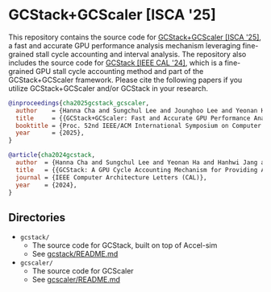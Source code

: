 # GCStack+GCScaler \[ISCA '25\]

This repository contains the source code for [GCStack+GCScaler \[ISCA '25\]](https://doi.org/10.1145/3695053.3731068), a fast and accurate GPU performance analysis mechanism leveraging fine-grained stall cycle accounting and interval analysis.
The repository also includes the source code for [GCStack \[IEEE CAL '24\]](https://doi.org/10.1109/LCA.2024.3476909), which is a fine-grained GPU stall cycle accounting method and part of the GCStack+GCScaler framework.
Please cite the following papers if you utilize GCStack+GCScaler and/or GCStack in your research.

```bibtex
@inproceedings{cha2025gcstack_gcscaler,
  author    = {Hanna Cha and Sungchul Lee and Jounghoo Lee and Yeonan Ha and Joonsung Kim and Youngsok Kim},
  title     = {{GCStack+GCScaler: Fast and Accurate GPU Performance Analyses Using Fine-Grained Stall Cycle Accounting and Interval Analysis}},
  booktitle = {Proc. 52nd IEEE/ACM International Symposium on Computer Architecture (ISCA)},
  year      = {2025},
}

@article{cha2024gcstack,
  author  = {Hanna Cha and Sungchul Lee and Yeonan Ha and Hanhwi Jang and Joonsung Kim and Youngsok Kim},
  title   = {{GCStack: A GPU Cycle Accounting Mechanism for Providing Accurate Insight Into GPU Performance}},
  journal = {IEEE Computer Architecture Letters (CAL)},
  year    = {2024},
}
```

## Directories
- `gcstack/`
    - The source code for GCStack, built on top of Accel-sim
    - See [gcstack/README.md](./gcstack/README.md)
- `gcscaler/`
    - The source code for GCScaler
    - See [gcscaler/README.md](./gcscaler/README.md)
